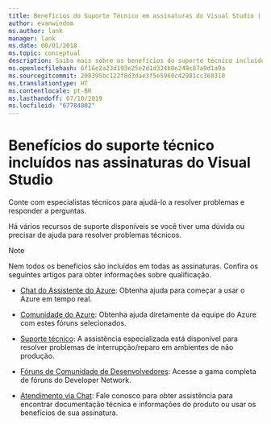 ```yaml
---
title: Benefícios do Suporte Técnico em assinaturas do Visual Studio | Microsoft Docs
author: evanwindom
ms.author: lank
manager: lank
ms.date: 08/01/2018
ms.topic: conceptual
description: Saiba mais sobre os benefícios do suporte técnico incluídos nas assinaturas do Visual Studio
ms.openlocfilehash: 6f16e2a23d193e25e2d1d324b0e249c87a9d1a9a
ms.sourcegitcommit: 208395bc122f8d3dae3f5e5960c42981cc368310
ms.translationtype: HT
ms.contentlocale: pt-BR
ms.lasthandoff: 07/10/2019
ms.locfileid: "67784802"
---
```

# <a name="technical-support-benefits-included-with-visual-studio-subscriptions"></a>Benefícios do suporte técnico incluídos nas assinaturas do Visual Studio

Conte com especialistas técnicos para ajudá-lo a resolver problemas e responder a perguntas.

Há vários recursos de suporte disponíveis se você tiver uma dúvida ou precisar de ajuda para resolver problemas técnicos.

> [!NOTE]
> Nem todos os benefícios são incluídos em todas as assinaturas.  Confira os seguintes artigos para obter informações sobre qualificação.

- [Chat do Assistente do Azure](vs-azure-advisory-chat.md): Obtenha ajuda para começar a usar o Azure em tempo real.

- [Comunidade do Azure](vs-azure-community.md): Obtenha ajuda diretamente da equipe do Azure com estes fóruns selecionados.

- [Suporte técnico](vs-tech-support.md): A assistência especializada está disponível para resolver problemas de interrupção/reparo em ambientes de não produção.

- [Fóruns de Comunidade de Desenvolvedores](vs-priority-support.md): Acesse a gama completa de fóruns do Developer Network. 

- [Atendimento via Chat](vs-concierge-chat.md): Fale conosco para obter assistência para encontrar documentação técnica e informações do produto ou usar os benefícios de sua assinatura.
